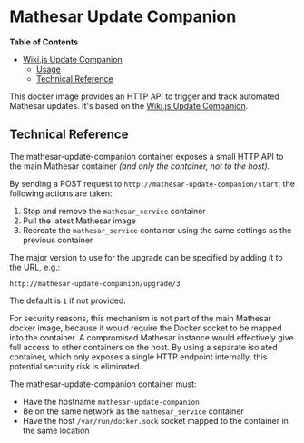 # Mathesar Update Companion
<!-- START doctoc generated TOC please keep comment here to allow auto update -->
<!-- DON'T EDIT THIS SECTION, INSTEAD RE-RUN doctoc TO UPDATE -->
**Table of Contents**

- [Wiki.js Update Companion](#wikijs-update-companion)
  - [Usage](#usage)
  - [Technical Reference](#technical-reference)

<!-- END doctoc generated TOC please keep comment here to allow auto update -->

This docker image provides an HTTP API to trigger and track automated Mathesar updates. It's based on the [Wiki.js Update Companion](https://github.com/Requarks/wiki-update-companion).

## Technical Reference

The mathesar-update-companion container exposes a small HTTP API to the main Mathesar container *(and only the container, not to the host)*.

By sending a POST request to `http://mathesar-update-companion/start`, the following actions are taken:

1. Stop and remove the `mathesar_service` container
1. Pull the latest Mathesar image
1. Recreate the `mathesar_service` container using the same settings as the previous container

The major version to use for the upgrade can be specified by adding it to the URL, e.g.:
```
http://mathesar-update-companion/upgrade/3
```
The default is `1` if not provided.

For security reasons, this mechanism is not part of the main Mathesar docker image, because it would require the Docker socket to be mapped into the container. A compromised Mathesar instance would effectively give full access to other containers on the host. By using a separate isolated container, which only exposes a single HTTP endpoint internally, this potential security risk is eliminated.

The mathesar-update-companion container must:

- Have the hostname `mathesar-update-companion`
- Be on the same network as the `mathesar_service` container
- Have the host `/var/run/docker.sock` socket mapped to the container in the same location

